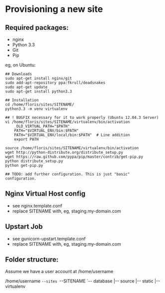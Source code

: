Provisioning a new site
=======================

## Required packages:

* nginx
* Python 3.3
* Git
* Pip

eg, on Ubuntu:

	## Downloads
	sudo apt-get install nginx/git
	sudo add-apt-repository ppa:fkrull/deadsnakes
	sudo apt-get update
	sudo apt-get install python3.3
	
	## Installation
	cd /home/floris/sites/SITENAME/
	python3.3 -m venv virtualenv
	
	## ! BUGFIX necessary for it to work properly (Ubuntu 12.04.3 Server)
	vi /home/floris/sites/SITENAME/virtualenv/bin/activation
		_OLD_VIRTUAL_PATH="$PATH"
		PATH="$VIRTUAL_ENV/bin:$PATH"
		PATH="$VIRTUAL_ENV/local/bin:$PATH"  # Line addition
		export PATH
	
	source /home/floris/sites/SITENAME/virtualenv/bin/activation
	wget http://python-distribute.org/distribute_setup.py
	wget https://raw.github.com/pypa/pip/master/contrib/get-pip.py
	python distribute_setup.py
	python get-pip.py
	
	## TODO: add further configuration. This is just "basic" configuration.
	
	
## Nginx Virtual Host config

* see nginx.template.conf
* replace SITENAME with, eg, staging.my-domain.com

## Upstart Job

* see gunicorn-upstart.template.conf
* replace SITENAME with, eg, staging.my-domain.com

## Folder structure:
Assume we have a user account at /home/username

/home/username
`--sites
   `--SITENAME
      `-- database
	  |-- source
	  |-- static
	  |-- virtualenv
	  
	  